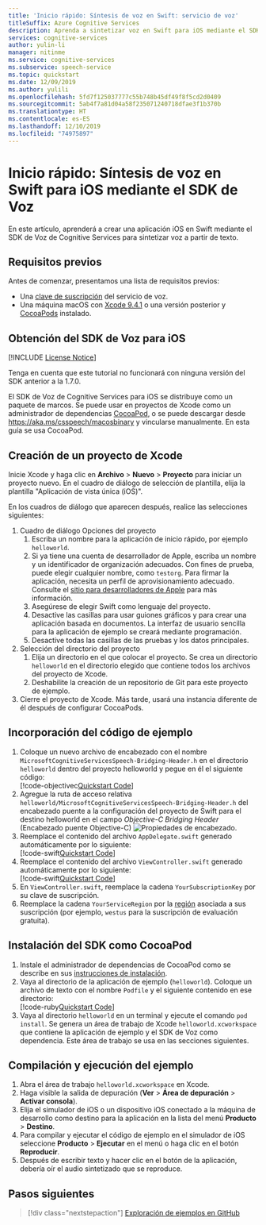 ```yaml
---
title: 'Inicio rápido: Síntesis de voz en Swift: servicio de voz'
titleSuffix: Azure Cognitive Services
description: Aprenda a sintetizar voz en Swift para iOS mediante el SDK de Voz
services: cognitive-services
author: yulin-li
manager: nitinme
ms.service: cognitive-services
ms.subservice: speech-service
ms.topic: quickstart
ms.date: 12/09/2019
ms.author: yulili
ms.openlocfilehash: 5fd7f125037777c55b748b45df49f8f5cd2d0409
ms.sourcegitcommit: 5ab4f7a81d04a58f235071240718dfae3f1b370b
ms.translationtype: HT
ms.contentlocale: es-ES
ms.lasthandoff: 12/10/2019
ms.locfileid: "74975897"
---
```

# <a name="quickstart-synthesize-speech-in-swift-on-ios-using-the-speech-sdk"></a>Inicio rápido: Síntesis de voz en Swift para iOS mediante el SDK de Voz

En este artículo, aprenderá a crear una aplicación iOS en Swift mediante el SDK de Voz de Cognitive Services para sintetizar voz a partir de texto.

## <a name="prerequisites"></a>Requisitos previos

Antes de comenzar, presentamos una lista de requisitos previos:

* Una [clave de suscripción](~/articles/cognitive-services/Speech-Service/get-started.md) del servicio de voz.
* Una máquina macOS con [Xcode 9.4.1](https://geo.itunes.apple.com/us/app/xcode/id497799835?mt=12) o una versión posterior y [CocoaPods](https://cocoapods.org/) instalado.

## <a name="get-the-speech-sdk-for-ios"></a>Obtención del SDK de Voz para iOS

[!INCLUDE [License Notice](~/includes/cognitive-services-speech-service-license-notice.md)]

Tenga en cuenta que este tutorial no funcionará con ninguna versión del SDK anterior a la 1.7.0.

El SDK de Voz de Cognitive Services para iOS se distribuye como un paquete de marcos.
Se puede usar en proyectos de Xcode como un administrador de dependencias [CocoaPod](https://cocoapods.org/), o se puede descargar desde https://aka.ms/csspeech/macosbinary y vincularse manualmente. En esta guía se usa CocoaPod.

## <a name="create-an-xcode-project"></a>Creación de un proyecto de Xcode

Inicie Xcode y haga clic en **Archivo** > **Nuevo** > **Proyecto** para iniciar un proyecto nuevo.
En el cuadro de diálogo de selección de plantilla, elija la plantilla "Aplicación de vista única (iOS)".

En los cuadros de diálogo que aparecen después, realice las selecciones siguientes:

1. Cuadro de diálogo Opciones del proyecto
    1. Escriba un nombre para la aplicación de inicio rápido, por ejemplo `helloworld`.
    1. Si ya tiene una cuenta de desarrollador de Apple, escriba un nombre y un identificador de organización adecuados. Con fines de prueba, puede elegir cualquier nombre, como `testorg`. Para firmar la aplicación, necesita un perfil de aprovisionamiento adecuado. Consulte el [sitio para desarrolladores de Apple](https://developer.apple.com/) para más información.
    1. Asegúrese de elegir Swift como lenguaje del proyecto.
    1. Desactive las casillas para usar guiones gráficos y para crear una aplicación basada en documentos. La interfaz de usuario sencilla para la aplicación de ejemplo se creará mediante programación.
    1. Desactive todas las casillas de las pruebas y los datos principales.
1. Selección del directorio del proyecto
    1. Elija un directorio en el que colocar el proyecto. Se crea un directorio `helloworld` en el directorio elegido que contiene todos los archivos del proyecto de Xcode.
    1. Deshabilite la creación de un repositorio de Git para este proyecto de ejemplo.
1. Cierre el proyecto de Xcode. Más tarde, usará una instancia diferente de él después de configurar CocoaPods.

## <a name="add-the-sample-code"></a>Incorporación del código de ejemplo

1. Coloque un nuevo archivo de encabezado con el nombre `MicrosoftCognitiveServicesSpeech-Bridging-Header.h` en el directorio `helloworld` dentro del proyecto helloworld y pegue en él el siguiente código:  
   [!code-objectivec[Quickstart Code](~/samples-cognitive-services-speech-sdk/quickstart/swift/ios/text-to-speech/helloworld/helloworld/MicrosoftCognitiveServicesSpeech-Bridging-Header.h#code)]
1. Agregue la ruta de acceso relativa `helloworld/MicrosoftCognitiveServicesSpeech-Bridging-Header.h` del encabezado puente a la configuración del proyecto de Swift para el destino helloworld en el campo *Objective-C Bridging Header* (Encabezado puente Objective-C) ![Propiedades de encabezado](~/articles/cognitive-services/Speech-Service/media/sdk/qs-swift-ios-bridging-header.png).
1. Reemplace el contenido del archivo `AppDelegate.swift` generado automáticamente por lo siguiente:  
   [!code-swift[Quickstart Code](~/samples-cognitive-services-speech-sdk/quickstart/swift/ios/text-to-speech/helloworld/helloworld/AppDelegate.swift#code)]
1. Reemplace el contenido del archivo `ViewController.swift` generado automáticamente por lo siguiente:  
   [!code-swift[Quickstart Code](~/samples-cognitive-services-speech-sdk/quickstart/swift/ios/text-to-speech/helloworld/helloworld/ViewController.swift#code)]
1. En `ViewController.swift`, reemplace la cadena `YourSubscriptionKey` por su clave de suscripción.
1. Reemplace la cadena `YourServiceRegion` por la [región](~/articles/cognitive-services/Speech-Service/regions.md) asociada a sus suscripción (por ejemplo, `westus` para la suscripción de evaluación gratuita).

## <a name="install-the-sdk-as-a-cocoapod"></a>Instalación del SDK como CocoaPod

1. Instale el administrador de dependencias de CocoaPod como se describe en sus [instrucciones de instalación](https://guides.cocoapods.org/using/getting-started.html).
1. Vaya al directorio de la aplicación de ejemplo (`helloworld`). Coloque un archivo de texto con el nombre `Podfile` y el siguiente contenido en ese directorio:  
   [!code-ruby[Quickstart Code](~/samples-cognitive-services-speech-sdk/quickstart/swift/ios/text-to-speech/helloworld/Podfile)]
1. Vaya al directorio `helloworld` en un terminal y ejecute el comando `pod install`. Se genera un área de trabajo de Xcode `helloworld.xcworkspace` que contiene la aplicación de ejemplo y el SDK de Voz como dependencia. Este área de trabajo se usa en las secciones siguientes.

## <a name="build-and-run-the-sample"></a>Compilación y ejecución del ejemplo

1. Abra el área de trabajo `helloworld.xcworkspace` en Xcode.
1. Haga visible la salida de depuración (**Ver** > **Área de depuración** > **Activar consola**).
1. Elija el simulador de iOS o un dispositivo iOS conectado a la máquina de desarrollo como destino para la aplicación en la lista del menú **Producto** > **Destino**.
1. Para compilar y ejecutar el código de ejemplo en el simulador de iOS seleccione **Producto** > **Ejecutar** en el menú o haga clic en el botón **Reproducir**.
1. Después de escribir texto y hacer clic en el botón de la aplicación, debería oír el audio sintetizado que se reproduce.

## <a name="next-steps"></a>Pasos siguientes

> [!div class="nextstepaction"]
> [Exploración de ejemplos en GitHub](https://aka.ms/csspeech/samples)
